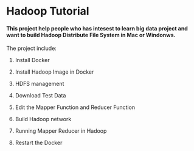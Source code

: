 # Hadoop Tutorial

#### This project help people who has intesest to learn big data project and want to build Hadoop Distribute File System in Mac or Windonws.

The project include: 

1. Install Docker
	
2. Install Hadoop Image in Docker
	
3. HDFS management

4. Download Test Data

5. Edit the Mapper Function and Reducer Function

6. Build Hadoop network

7. Running Mapper Reducer in Hadoop
	
8. Restart the Docker

